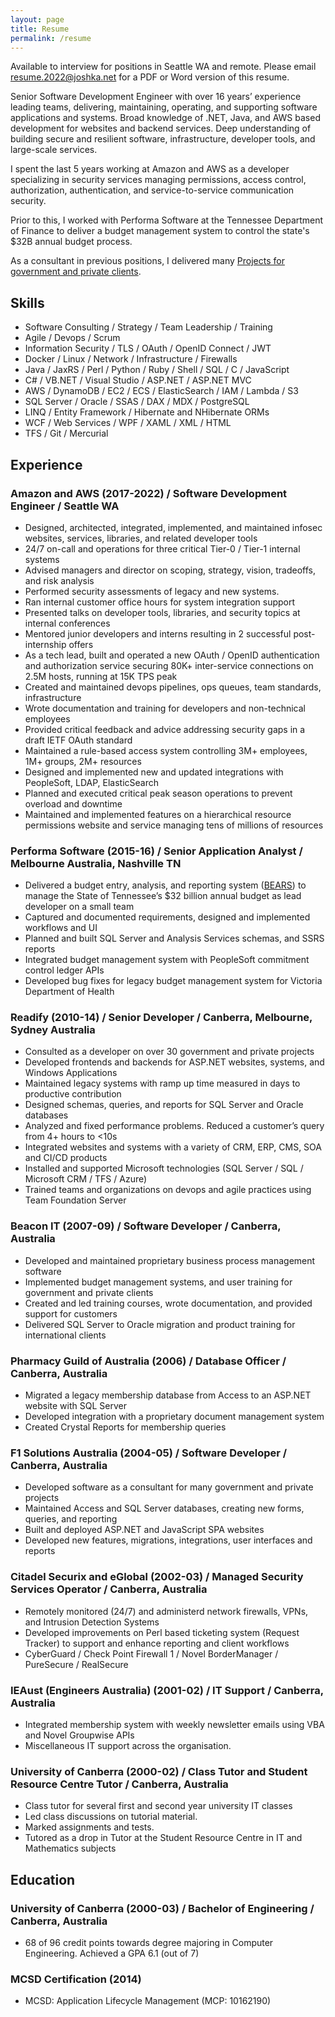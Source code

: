 ```yaml
---
layout: page
title: Resume
permalink: /resume
---
```


Available to interview for positions in Seattle WA and remote.
Please email <resume.2022@joshka.net> for a PDF or Word version of this resume.

Senior Software Development Engineer with over 16 years’ experience leading teams, delivering, maintaining, operating, and supporting software applications and systems. Broad knowledge of .NET, Java, and AWS based development for websites and backend services. Deep understanding of building secure and resilient software, infrastructure, developer tools, and large-scale services.

I spent the last 5 years working at Amazon and AWS as a developer specializing in security services managing permissions, access control, authorization, authentication, and service-to-service communication security.

Prior to this, I worked with Performa Software at the Tennessee Department of Finance to deliver a budget management system to control the state's $32B annual budget process.

As a consultant in previous positions, I delivered many [Projects for government and private clients](/projects).

## Skills

* Software Consulting / Strategy / Team Leadership / Training
* Agile / Devops / Scrum
* Information Security / TLS / OAuth / OpenID Connect / JWT
* Docker / Linux / Network / Infrastructure / Firewalls
* Java / JaxRS / Perl / Python / Ruby / Shell / SQL / C / JavaScript
* C# / VB.NET / Visual Studio / ASP.NET / ASP.NET MVC
* AWS / DynamoDB / EC2 / ECS / ElasticSearch / IAM / Lambda / S3
* SQL Server / Oracle / SSAS / DAX / MDX / PostgreSQL
* LINQ / Entity Framework / Hibernate and NHibernate ORMs
* WCF / Web Services / WPF / XAML / XML / HTML
* TFS / Git / Mercurial

## Experience

### Amazon and AWS (2017-2022) / Software Development Engineer / Seattle WA

* Designed, architected, integrated, implemented, and maintained infosec websites, services, libraries, and related developer tools
* 24/7 on-call and operations for three critical Tier-0 / Tier-1 internal systems
* Advised managers and director on scoping, strategy, vision, tradeoffs, and risk analysis
* Performed security assessments of legacy and new systems.
* Ran internal customer office hours for system integration support
* Presented talks on developer tools, libraries, and security topics at internal conferences
* Mentored junior developers and interns resulting in 2 successful post-internship offers
* As a tech lead, built and operated a new OAuth / OpenID authentication and authorization service securing 80K+ inter-service connections on 2.5M hosts, running at 15K TPS peak
* Created and maintained devops pipelines, ops queues, team standards, infrastructure
* Wrote documentation and training for developers and non-technical employees
* Provided critical feedback and advice addressing security gaps in a draft IETF OAuth standard
* Maintained a rule-based access system controlling 3M+ employees, 1M+ groups, 2M+ resources
* Designed and implemented new and updated integrations with PeopleSoft, LDAP, ElasticSearch
* Planned and executed critical peak season operations to prevent overload and downtime
* Maintained and implemented features on a hierarchical resource permissions website and service managing tens of millions of resources

### Performa Software (2015-16) / Senior Application Analyst / Melbourne Australia, Nashville TN

* Delivered a budget entry, analysis, and reporting system ([BEARS](https://home.bears.tn.gov)) to manage the State of Tennessee’s $32 billion annual budget as lead developer on a small team
* Captured and documented requirements, designed and implemented workflows and UI
* Planned and built SQL Server and Analysis Services schemas, and SSRS reports
* Integrated budget management system with PeopleSoft commitment control ledger APIs
* Developed bug fixes for legacy budget management system for Victoria Department of Health

### Readify (2010-14) / Senior Developer / Canberra, Melbourne, Sydney Australia

* Consulted as a developer on over 30 government and private projects
* Developed frontends and backends for ASP.NET websites, systems, and Windows Applications
* Maintained legacy systems with ramp up time measured in days to productive contribution
* Designed schemas, queries, and reports for SQL Server and Oracle databases
* Analyzed and fixed performance problems. Reduced a customer’s query from 4+ hours to <10s
* Integrated websites and systems with a variety of CRM, ERP, CMS, SOA and CI/CD products
* Installed and supported Microsoft technologies (SQL Server / SQL / Microsoft CRM / TFS / Azure)
* Trained teams and organizations on devops and agile practices using Team Foundation Server

### Beacon IT (2007-09) / Software Developer / Canberra, Australia

* Developed and maintained proprietary business process management software
* Implemented budget management systems, and user training for government and private clients
* Created and led training courses, wrote documentation, and provided support for customers
* Delivered SQL Server to Oracle migration and product training for international clients

### Pharmacy Guild of Australia (2006) / Database Officer / Canberra, Australia

* Migrated a legacy membership database from Access to an ASP.NET website with SQL Server
* Developed integration with a proprietary document management system
* Created Crystal Reports for membership queries

### F1 Solutions Australia (2004-05) / Software Developer / Canberra, Australia

* Developed software as a consultant for many government and private projects
* Maintained Access and SQL Server databases, creating new forms, queries, and reporting
* Built and deployed ASP.NET and JavaScript SPA websites
* Developed new features, migrations, integrations, user interfaces and reports

### Citadel Securix and eGlobal (2002-03) / Managed Security Services Operator / Canberra, Australia

* Remotely monitored (24/7) and administerd network firewalls, VPNs, and Intrusion Detection Systems
* Developed improvements on Perl based ticketing system (Request Tracker) to support and enhance reporting and client workflows
* CyberGuard / Check Point Firewall 1 / Novel BorderManager / PureSecure / RealSecure

### IEAust (Engineers Australia) (2001-02) / IT Support / Canberra, Australia

* Integrated membership system with weekly newsletter emails using VBA and Novel Groupwise APIs
* Miscellaneous IT support across the organisation.

### University of Canberra (2000-02) / Class Tutor and Student Resource Centre Tutor / Canberra, Australia

* Class tutor for several first and second year university IT classes
* Led class discussions on tutorial material.
* Marked assignments and tests.
* Tutored as a drop in Tutor at the Student Resource Centre in IT and Mathematics subjects

## Education

### University of Canberra (2000-03) / Bachelor of Engineering / Canberra, Australia

* 68 of 96 credit points towards degree majoring in Computer Engineering. Achieved a GPA 6.1 (out of 7)

### MCSD Certification (2014)

* MCSD: Application Lifecycle Management (MCP: 10162190)
